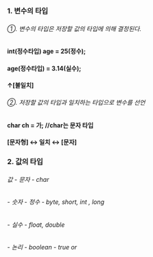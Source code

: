 ### 1. 변수의 타입

  ###### ①. 변수의 타입은 저장할 값의 타입에 의해 결정된다.
  
  #### int(정수타입) age = 25(정수);
  #### age(정수타입) = 3.14(실수);
  ####          ↑[불일치]
  
  ###### ②. 저장할 값의 타입과 일치하는 타입으로 변수를 선언
  
  ####   char      ch      =  가;   //char는 문자 타입
  #### [문자형] ↔ 일치 ↔   [문자]

### 2. 값의 타입

 ###### 값 - 문자 - char
 ######    - 숫자 - 정수 - byte, short, int , long
 ######           - 실수 - float, double
 ######    - 논리 - boolean - true or 
